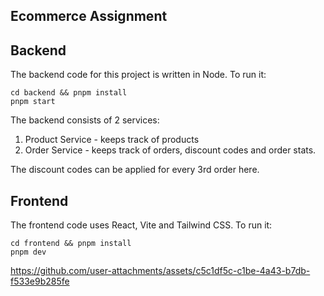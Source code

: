 ## Ecommerce Assignment

## Backend

The backend code for this project is written in Node. To run it:

```
cd backend && pnpm install
pnpm start
```

The backend consists of 2 services:

1. Product Service - keeps track of products
2. Order Service - keeps track of orders, discount codes and order stats.

The discount codes can be applied for every 3rd order here.


## Frontend

The frontend code uses React, Vite and Tailwind CSS. To run it:

```
cd frontend && pnpm install
pnpm dev
```


https://github.com/user-attachments/assets/c5c1df5c-c1be-4a43-b7db-f533e9b285fe


